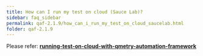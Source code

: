 ```yaml
---
title: How can I run my test on cloud (Sauce Lab)?
sidebar: faq_sidebar
permalink: qaf-2.1.9/how_can_i_run_my_test_on_cloud_saucelab.html
folder: qaf-2.1.9
---
```


Please refer: **[running-test-on-cloud-with-qmetry-automation-framework](http://blog.infostretch.com/running-test-on-cloud-with-infostretch-test-automation-framework)**

